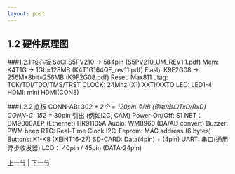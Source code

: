 ```yaml
---
layout: post
---
```


## 1.2 硬件原理图

###1.2.1 核心板
	SoC: 	S5PV210 -> 584pin	(S5PV210_UM_REV1.1.pdf)
	Mem:	K4T1G -> 1Gb=128MB (K4T1G164QE_rev11.pdf)
	Flash: 	K9F2G08 -> 256M*8bit=256MB (K9F2G08.pdf)
	Reset:	Max811
	Jtag:	TCK/TDI/TDO/TMS/TRST
	CLOCK:	24Mhz (X1) XXTI/XXTO
	LED:	LED1-4
	HDMI:	mini HDMI(CON8)

###1.2.2 底板
	CONN-AB:	30*2 * 2个 = 120pin 引出 (例如串口TxD/RxD)
	CONN-C:		15*2 = 30pin 引出 (例如I2C, CAM)
	Power-On/Off: 	S1
	NET：		DM9000AEP (Ethernet) HR91105A
	Audio:		WM8960 (DA/AD convert)
	Buzzer:		PWM beep
	RTC:		Real-Time Clock
	I2C-Eeprom:	MAC address (6 bytes)
	Buttons:	K1-K8 (XEINT16-27)
	SD-CARD:	Data(4pin) + (4pin)
	UART:		串口(通用异步收发器)
	LCD：		40pin / 45pin (DATA-24pin)
	
	
<a href="chp1-1.html"> 上一节 </a> | <a href="chp1-3.html"> 下一节 </a> 	
